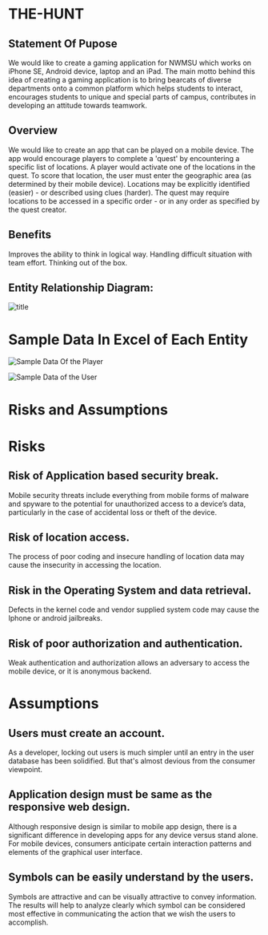 # THE-HUNT

## Statement Of Pupose

We would like to create a gaming application for NWMSU which works on iPhone SE, Android device, laptop and an iPad. The main motto behind this idea of creating a gaming application is to bring bearcats of diverse departments onto a common platform which helps students to interact, encourages students to unique and special parts of campus, contributes in developing an attitude towards teamwork.

## Overview

We would like to create an app that can be played on a mobile device. The app would encourage players to complete a 'quest' by encountering a specific list of locations. A player would activate one of the locations in the quest. To score that location, the user must enter the geographic area (as determined by their mobile device). Locations may be explicitly identified (easier) - or described using clues (harder). The quest may require locations to be accessed in a specific order - or in any order as specified by the quest creator.

## Benefits
Improves the ability to think in logical way.
Handling difficult situation with team effort.
Thinking out of the box.

## Entity Relationship Diagram:
![title](https://github.com/Dixith1196/THE-HUNT/blob/master/ER%20Diagram.png?raw=true)

# Sample Data In Excel of Each Entity
![Sample Data Of the Player](https://lh3.googleusercontent.com/GPyYeVyruZ69-vpg4aw7w6Qe2m0XobY4NOtJMVkUUdcN6Oezi1TF93MEycEiQCV8T_cbMAS9dbsZo93qkZlPD2VLn6bnWkY6N6IItO-10lyGpIk_9768FwM-yzhUb9LVfQuu74uCZiv33N2_KgE07eULjc21EpzdICtq9mbNOpkjPRXySmBT5hVdGkLGXWGxRX4ZfyT59ZZ1QzMmSTgNJBM6U9kqlvH09NfOTjIc5dr8BAppIESYYk7d5msWoWK0PcvinlHu2ebVilk5h8vrlXWKP2kGNECB_wRhYB1ZbjvhxOqmReUX36tDtl5xTznwvcHkjKPV3o4KNUoxFo0m6Z1b0YpOqjANRyw0ztLSGkE0KRxiD0mGMm0ukeS3ZKxYD-3_b5fypBwehcAxuR50wIxmOFlJZohP9JZxgdSwzE9U7v9lYHI9K39-28GgUE74IE8JWluZDOBRC0NG_ClETQum3cZ92ya4WCyW70QTBsFjSKVM-ozOWznK1w5rchmyaC32UWubX-TRKLCvVYaIR1Zve7aO_13YvYbyq16ftuemAorqrWjeLnGHEjVndK41SDOa7PioKjk6oRT0t2MGbT3iUBR5wNM5QklyqwzDM976LnqtfIxuFwOYv4dFsbHuFp07RmOG75xUg4iQVKG6qywuEHRsGBxM9qdGNGcfic2IcP7HOexL9Pz8BY6SJA=w1169-h657-no?authuser=1)

![Sample Data of the User](https://lh3.googleusercontent.com/_W-uekJY9Kg3ocnloMzRXjsvDEsayYHFGOETRrXkT846mri9vuM0Y0bP4lFeL6J8pcRCxpEt1ybW3D6DaAiawzipt9-0XXjKzbf0Km8LX2U5rXJck6kdnXEqT_SA87AtCB1TfalMdyg_WYzmat_HMICvdL6YxYr2rZ_OYj4iANPArt37KDyCFjigswYiiWKFxQcVrgEtMB6esNIYKJoikomGEptqEmOdxrt0_gpXJxoAgk_BbY7sA8gul_kZP6YNIvizzRbA9sGy-cqDY6o0GfEWJh5gRtAXKNNVGH29LqU0j3ZAsAUpByt5_qJh_kLnbLZwnE-l1i5j6d_ZGQK1xHKSaPyJRr9kL-9mlA97nb-aWsoo-OOVPq2zrYXgvlPOejdY6EqGLQmppfvSYzxzpgZk5NxfiYL49aDntFa-rOaX9pf5rA-K1ZWaVyLLz_r9cZdsFTf7JJmmMP4bLcheAX3PzP8tSv93MNXg2l_Mp9Z2K3sy_POEvgk0YRsQ9qGcLeA1RApjSY-U9zBD6U_Pzp-GSARPbf7w0323N6_-WlT0ZXipPNaUo_y3fCPMPMw-LMQsenhEnd0yceeyor7UY1bBMylEBN_k_TQAC-ceFUqXul8HyJQNCMSblbetVYgYIet_j9dSyMUK43dI_i5qFWPxYY2S3mUw6pUFKl_OJcVW8xCgbPIfOetypGsuZA=w1169-h657-no?authuser=1 )


# Risks and Assumptions
# Risks
## Risk of Application based security break.
Mobile security threats include everything from mobile forms of malware and spyware to the potential for unauthorized access to a device’s data, particularly in the case of accidental loss or theft of the device.

## Risk of location access.
The process of poor coding and insecure handling of location data may cause the insecurity in accessing the location.

## Risk in the Operating System and data retrieval.
Defects in the kernel code and vendor supplied system code may cause the Iphone or android jailbreaks.

## Risk of poor authorization and authentication.
Weak authentication and authorization allows an adversary to access the mobile device, or it is anonymous backend.


# Assumptions
## Users must create an account.
As a developer, locking out users is much simpler until an entry in the user database has been solidified. But that's almost devious from the consumer viewpoint.

## Application design must be same as the responsive web design.
Although responsive design is similar to mobile app design, there is a significant difference in developing apps for any device versus stand alone.
For mobile devices, consumers anticipate certain interaction patterns and elements of the graphical user interface.

## Symbols can be easily understand by the users.
Symbols are attractive and can be visually attractive to convey information. The results will help to analyze clearly which symbol can be considered most effective in communicating the action that we wish the users to accomplish. 

